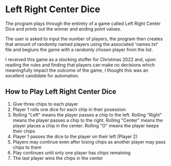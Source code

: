 # Left Right Center Dice

The program plays through the entirety of a game called Left Right Center Dice and prints out the winner and ending point values.

The user is asked to input the number of players, the program then creates that amount of randomly named players using the associated 'names.txt' file and begiuns the game with a randomly chosen player from the list.

I received this game as a stocking stuffer for Christmas 2022 and, upon reading the rules and finding that players can make no decisions which meaningfully impact the outcome of the game, I thought this was an excellent candidate for automation.

## How to Play Left Right Center Dice
1. Give three chips to each player
2. Player 1 rolls one dice for each chip in their posession
3. Rolling "Left" means the player passes a chip to the left. Rolling "Right" means the player passes a chip to the right. Rolling "Center" means the player places a chip in the center. Rolling "O" means the player keeps their chips
4. Player 1 passes the dice to the player on their left (Player 2)
5. Players may continue even after losing chips as another player may pass chips to them
6. Play continues until only one player has chips remaining
7. The last player wins the chips in the center